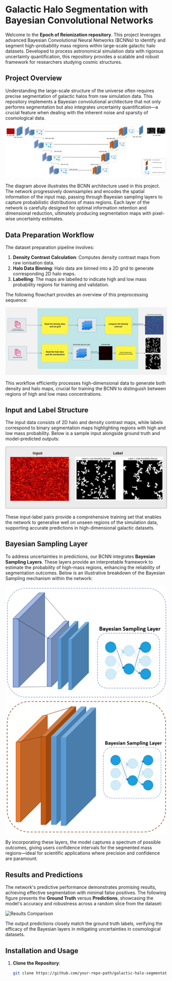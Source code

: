 # Galactic Halo Segmentation with Bayesian Convolutional Networks

Welcome to the **Epoch of Reionization repository**. This project leverages advanced Bayesian Convolutional Neural Networks (BCNNs) to identify and segment high-probability mass regions within large-scale galactic halo datasets. Developed to process astronomical simulation data with rigorous uncertainty quantification, this repository provides a scalable and robust framework for researchers studying cosmic structures.

## Project Overview

Understanding the large-scale structure of the universe often requires precise segmentation of galactic halos from raw simulation data. This repository implements a Bayesian convolutional architecture that not only performs segmentation but also integrates uncertainty quantification—a crucial feature when dealing with the inherent noise and sparsity of cosmological data.

![Network Architecture](https://raw.githubusercontent.com/NiloofarESF1996/epoch-of-reionization/refs/heads/main/Images/img_1.png)

The diagram above illustrates the BCNN architecture used in this project. The network progressively downsamples and encodes the spatial information of the input map, passing through Bayesian sampling layers to capture probabilistic distributions of mass regions. Each layer of the network is carefully designed for optimal information retention and dimensional reduction, ultimately producing segmentation maps with pixel-wise uncertainty estimates.

## Data Preparation Workflow

The dataset preparation pipeline involves:

1. **Density Contrast Calculation**: Computes density contrast maps from raw ionisation data.
2. **Halo Data Binning**: Halo data are binned into a 2D grid to generate corresponding 2D halo maps.
3. **Labelling**: The maps are labelled to indicate high and low mass probability regions for training and validation.

The following flowchart provides an overview of this preprocessing sequence:

![Data Workflow](https://raw.githubusercontent.com/NiloofarESF1996/epoch-of-reionization/refs/heads/main/Images/img.png)

This workflow efficiently processes high-dimensional data to generate both density and halo maps, crucial for training the BCNN to distinguish between regions of high and low mass concentrations.

## Input and Label Structure

The input data consists of 2D halo and density contrast maps, while labels correspond to binary segmentation maps highlighting regions with high and low mass probability. Below is a sample input alongside ground truth and model-predicted outputs:

![Input and Label](https://raw.githubusercontent.com/NiloofarESF1996/epoch-of-reionization/refs/heads/main/Images/img_2.png)

These input-label pairs provide a comprehensive training set that enables the network to generalise well on unseen regions of the simulation data, supporting accurate predictions in high-dimensional galactic datasets.

## Bayesian Sampling Layer

To address uncertainties in predictions, our BCNN integrates **Bayesian Sampling Layers**. These layers provide an interpretable framework to estimate the probability of high-mass regions, enhancing the reliability of segmentation outcomes. Below is an illustrative breakdown of the Bayesian Sampling mechanism within the network:

![Bayesian Sampling Layer](https://raw.githubusercontent.com/NiloofarESF1996/epoch-of-reionization/refs/heads/main/Images/img_4.png)
![Bayesian Sampling Layer](https://raw.githubusercontent.com/NiloofarESF1996/epoch-of-reionization/refs/heads/main/Images/img_5.png)

By incorporating these layers, the model captures a spectrum of possible outcomes, giving users confidence intervals for the segmented mass regions—ideal for scientific applications where precision and confidence are paramount.

## Results and Predictions

The network's predictive performance demonstrates promising results, achieving effective segmentation with minimal false positives. The following figure presents the **Ground Truth** versus **Predictions**, showcasing the model's accuracy and robustness across a random slice from the dataset:

![Results Comparison](https://github.com/your-repo-path/image5.png)

The output predictions closely match the ground truth labels, verifying the efficacy of the Bayesian layers in mitigating uncertainties in cosmological datasets.

## Installation and Usage

1. **Clone the Repository**:
   ```bash
   git clone https://github.com/your-repo-path/galactic-halo-segmentation.git
